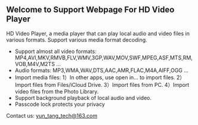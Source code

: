 ## Welcome to Support Webpage For HD Video Player

HD Video Player, a media player that can play local audio and video files in various formats. Support various media format decoding.

- Support almost all video formats: MP4,AVI,MKV,RMVB,FLV,WMV,3GP,WAV,MOV,SWF,MPEG,ASF,MTS,RM,VOB,M4V,M2TS ...
- Audio formats: MP3,WMA,WAV,DTS,AAC,AMR,FLAC,M4A,AIFF,OGG ...
- Import media files:
	1）In other apps, use open in... to import files.
	2）Import files from Files/iCloud Drive.
	3）Import files from PC.
	4）Import video files from the Photo Library.
- Support background playback of local audio and video.
- Passcode lock protects your privacy

Contact us: yun_tang_tech@163.com
